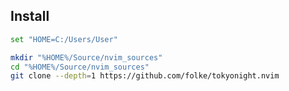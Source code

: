 ## Install

```sh
set "HOME=C:/Users/User"
```

```sh
mkdir "%HOME%/Source/nvim_sources"
cd "%HOME%/Source/nvim_sources"
git clone --depth=1 https://github.com/folke/tokyonight.nvim
```